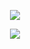 <p align="center"><img src="https://user-images.githubusercontent.com/63590121/219286841-4d588415-0baf-43da-b790-0b18f28fcc9e.png" align=center/>
<p align="center"><img src="https://user-images.githubusercontent.com/63590121/219286818-43489712-f0af-4739-97c3-1c8fd476d728.png" align=center/>
